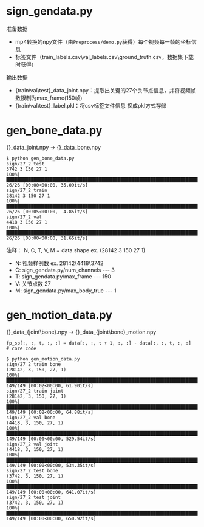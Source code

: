 # sign_gendata.py

准备数据

- mp4转换的npy文件（由`Preprocess/demo.py`获得）每个视频每一帧的坐标信息
- 标签文件（train_labels.csv\val_labels.csv\ground_truth.csv，数据集下载时获得）

输出数据

- {train\val\test}_data_joint.npy：提取出关键的27个关节点信息，并将视频帧数限制为max_frame(150帧)
- {train\val\test}_label.pkl：将csv标签文件信息 换成pkl方式存储

# gen_bone_data.py

{}_data_joint.npy  → {}_data_bone.npy

```shell
$ python gen_bone_data.py 
sign/27_2 test
3742 3 150 27 1
100%|██████████████████████████████████████████████████████████████████████████████████████████████████████████████████████████████████████████████████████████████████████████████████████████████████████████████| 26/26 [00:00<00:00, 35.09it/s]
sign/27_2 train
28142 3 150 27 1
100%|██████████████████████████████████████████████████████████████████████████████████████████████████████████████████████████████████████████████████████████████████████████████████████████████████████████████| 26/26 [00:05<00:00,  4.85it/s]
sign/27_2 val
4418 3 150 27 1
100%|██████████████████████████████████████████████████████████████████████████████████████████████████████████████████████████████████████████████████████████████████████████████████████████████████████████████| 26/26 [00:00<00:00, 31.65it/s]
```
注释：
N, C, T, V, M = data.shape  ex. (28142 3 150 27 1)

- N: 视频样例数  ex. 28142\4418\3742
- C: sign_gendata.py/num_channels --- 3
- T: sign_gendata.py/max_frame --- 150
- V: 关节点数 27
- M: sign_gendata.py/max_body_true --- 1

# gen_motion_data.py

{}\_data_{joint\bone}.npy → {}\_data_{joint\bone}_motion.npy

```
fp_sp[:, :, t, :, :] = data[:, :, t + 1, :, :] - data[:, :, t, :, :]  # core code
```

```
$ python gen_motion_data.py 
sign/27_2 train bone
(28142, 3, 150, 27, 1)
100%|█████████████████████████████████████████████████████████████████████████████████████████████████████████████████████████████████████████| 149/149 [00:02<00:00, 61.90it/s]
sign/27_2 train joint
(28142, 3, 150, 27, 1)
100%|█████████████████████████████████████████████████████████████████████████████████████████████████████████████████████████████████████████| 149/149 [00:02<00:00, 64.88it/s]
sign/27_2 val bone
(4418, 3, 150, 27, 1)
100%|████████████████████████████████████████████████████████████████████████████████████████████████████████████████████████████████████████| 149/149 [00:00<00:00, 529.54it/s]
sign/27_2 val joint
(4418, 3, 150, 27, 1)
100%|████████████████████████████████████████████████████████████████████████████████████████████████████████████████████████████████████████| 149/149 [00:00<00:00, 534.35it/s]
sign/27_2 test bone
(3742, 3, 150, 27, 1)
100%|████████████████████████████████████████████████████████████████████████████████████████████████████████████████████████████████████████| 149/149 [00:00<00:00, 641.07it/s]
sign/27_2 test joint
(3742, 3, 150, 27, 1)
100%|████████████████████████████████████████████████████████████████████████████████████████████████████████████████████████████████████████| 149/149 [00:00<00:00, 650.92it/s]
```